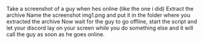 Take a screenshot of a guy when hes online (like the one i did)
Extract the archive
Name the screenshot img1.png and put it in the folder where you extracted the archive
Now wait for the guy to go offline, start the script and let your discord lay on your screen while you do something else and it will call the guy as soon as he goes online.

